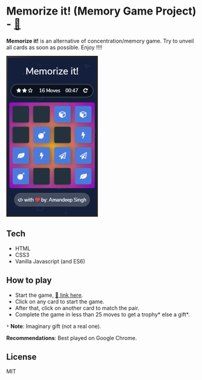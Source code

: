 # Memorize it! (Memory Game Project) - [:link:](https://adsingh14.github.io/memorize-it-game/)

**Memorize it!** is an alternative of concentration/memory game. Try to unveil all cards as soon as possible. Enjoy !!!!

![mobile gameplay](/img/memorize-screen.png "mobile gameplay screenshot")

## Tech
- HTML
- CSS3
- Vanilla Javascript (and ES6)

## How to play

- Start the game, [:link: link here](https://adsingh14.github.io/memorize-it-game/).
- Click on any card to start the game.
- After that, click on another card to match the pair.
- Complete the game in less than 25 moves to get a trophy\* else a gift\*.

`*` **Note**: Imaginary gift (not a real one).

**Recommendations**: Best played on Google Chrome.

## License

MIT
